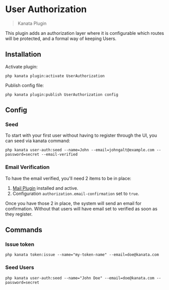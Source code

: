 # User Authorization

> Kanata Plugin

This plugin adds an authorization layer where it is configurable which routes will be protected, and a formal way of keeping Users.

## Installation

Activate plugin:

```shell
php kanata plugin:activate UserAuthorization
```

Publish config file:

```shell
php kanata plugin:publish UserAuthorization config
```

## Config

### Seed

To start with your first user without having to register through the UI, you can seed via kanata command:

```shell
php kanata user-auth:seed --name=John --email=johngalt@example.com --password=secret --email-verified
```

### Email Verification

To have the email verified, you'll need 2 items to be in place:

1. [Mail Plugin](https://github.com/kanata-php/mail-plugin) installed and active.
2. Configuration `authorization.email-confirmation` set to `true`.

Once you have those 2 in place, the system will send an email for confirmation. Without that users will have email set to verified as soon as they register.


## Commands

### Issue token

```shell
php kanata token:issue --name="my-token-name" --email=doe@kanata.com
```

### Seed Users

```shell
php kanata user-auth:seed --name="John Doe" --email=doe@kanata.com --password=secret
```
